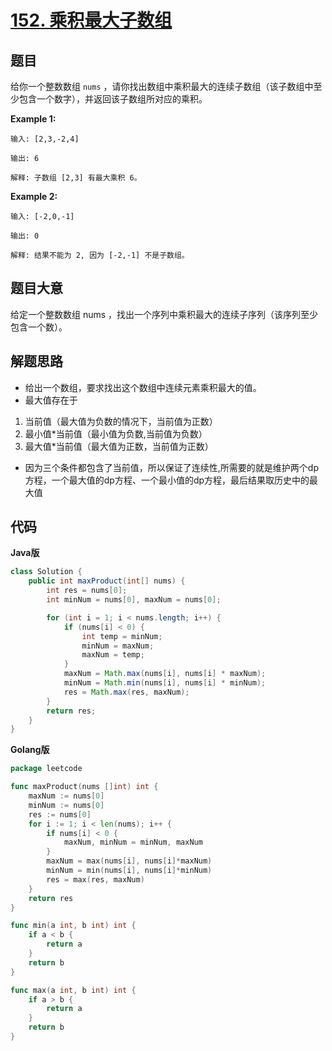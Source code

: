 # [152. 乘积最大子数组](https://leetcode-cn.com/problems/maximum-product-subarray/)


## 题目

给你一个整数数组 `nums` ，请你找出数组中乘积最大的连续子数组（该子数组中至少包含一个数字），并返回该子数组所对应的乘积。

**Example 1:**

```
输入: [2,3,-2,4]

输出: 6

解释: 子数组 [2,3] 有最大乘积 6。
```

**Example 2:**
```
输入: [-2,0,-1]

输出: 0

解释: 结果不能为 2, 因为 [-2,-1] 不是子数组。
```

## 题目大意

给定一个整数数组 nums ，找出一个序列中乘积最大的连续子序列（该序列至少包含一个数）。


## 解题思路

- 给出一个数组，要求找出这个数组中连续元素乘积最大的值。
- 最大值存在于
1. 当前值（最大值为负数的情况下，当前值为正数）
2. 最小值*当前值（最小值为负数,当前值为负数）
3. 最大值*当前值（最大值为正数，当前值为正数）
- 因为三个条件都包含了当前值，所以保证了连续性,所需要的就是维护两个dp方程，一个最大值的dp方程、一个最小值的dp方程，最后结果取历史中的最大值

## 代码

**Java版**

```java
class Solution {
    public int maxProduct(int[] nums) {
        int res = nums[0];
        int minNum = nums[0], maxNum = nums[0];

        for (int i = 1; i < nums.length; i++) {
            if (nums[i] < 0) {
                int temp = minNum;
                minNum = maxNum;
                maxNum = temp;
            }
            maxNum = Math.max(nums[i], nums[i] * maxNum);
            minNum = Math.min(nums[i], nums[i] * minNum);
            res = Math.max(res, maxNum);
        }
        return res;
    }
}
```

**Golang版**

```go
package leetcode

func maxProduct(nums []int) int {
	maxNum := nums[0]
	minNum := nums[0]
	res := nums[0]
	for i := 1; i < len(nums); i++ {
		if nums[i] < 0 {
			maxNum, minNum = minNum, maxNum
		}
		maxNum = max(nums[i], nums[i]*maxNum)
		minNum = min(nums[i], nums[i]*minNum)
		res = max(res, maxNum)
	}
	return res
}

func min(a int, b int) int {
	if a < b {
		return a
	}
	return b
}

func max(a int, b int) int {
	if a > b {
		return a
	}
	return b
}
```